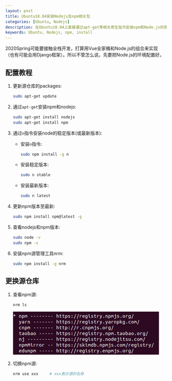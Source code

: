 ```yaml
---
layout: post
title: Ubuntu18.04安装Nodejs及npm相关包
categories: [Ubuntu, Nodejs]
description: 在Ubuntu18.04上直接通过apt-get等相关原生指令安装npm和Node.js的简明教程
keywords: Ubuntu, Nodejs, npm, install
---
```


2020Spring可能要接触全栈开发，打算用Vue全家桶和Node.js的组合来实现（也有可能会用Django框架）。所以不管怎么说，先要把Node.js的环境配置好。  

## 配置教程

1. 更新源仓库的packages:  
    ```bash
    sudo apt-get update
    ```

2. 通过``apt-get``安装npm和nodejs:  
    ```bash
    sudo apt-get install nodejs
    sudo apt-get install npm
    ```

3. 通过``n``指令安装node的稳定版本(或最新版本):
    - 安装``n``指令:
        ```bash
        sudo npm install -g n
        ```
    - 安装稳定版本:
        ```bash
        sudo n stable
        ```
    - 安装最新版本:
        ```bash
        sudo n latest
        ```

4. 更新npm版本至最新:
    ```bash
    sudo npm install npm@latest -g
    ```

5. 查看nodejs和npm版本:
    ```bash
    sudo node -v
    sudo npm -v
    ```

6. 安装npm源管理工具nrm:
    ```bash
    sudo npm install -g nrm
    ```

## 更换源仓库

1. 查看npm源:
    ```bash
    nrm ls
    ```
    ![img](https://github.com/SinestroEdmonce/SinestroEdmonce.github.io/raw/master/images/posts/npm_source.png)

2. 切换npm源:
    ```bash
    nrm use xxx     # xxx表示源的名称
    ```
